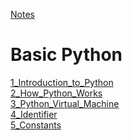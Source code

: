 [Notes](https://musarafhossain.github.io/Python-Notes/)

# Basic Python

[1_Introduction_to_Python](https://github.com/musarafhossain/Python-Notes/tree/main/1_Introduction_to_Python)
<br>
[2_How_Python_Works](https://github.com/musarafhossain/Python-Notes/tree/main/2_How_Python_Works)
<br>
[3_Python_Virtual_Machine](https://github.com/musarafhossain/Python-Notes/tree/main/3_Python_Virtual_Machine)
<br>
[4_Identifier](https://github.com/musarafhossain/Python-Notes/tree/main/4_Identifier)
<br>
[5_Constants](https://github.com/musarafhossain/Python-Notes/tree/main/5_Constants)